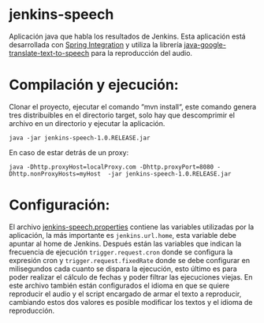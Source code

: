 jenkins-speech
==============
Aplicación java que habla los resultados de Jenkins. Esta aplicación está desarrollada con [Spring Integration](http://www.springsource.org/spring-integration) y utiliza la librería [java-google-translate-text-to-speech](http://code.google.com/p/java-google-translate-text-to-speech/) para la reproducción del audio.

Compilación y ejecución:
==============
Clonar el proyecto, ejecutar el comando “mvn install“, este comando genera tres distribuibles en el directorio target, solo hay que descomprimir el archivo en un directorio y ejecutar la aplicación.
```
java -jar jenkins-speech-1.0.RELEASE.jar
```
En caso de estar detrás de un proxy:
```
java -Dhttp.proxyHost=localProxy.com -Dhttp.proxyPort=8080 -Dhttp.nonProxyHosts=myHost  -jar jenkins-speech-1.0.RELEASE.jar
```
Configuración:
==============
El archivo [jenkins-speech.properties](https://github.com/parivero/jenkins-speech/blob/master/src/main/resources/jenkins-speech.properties) contiene las variables utilizadas por la aplicación, la más importante es `jenkins.url.home`, esta variable debe apuntar al home de Jenkins. Después están las variables que indican la frecuencia de ejecución `trigger.request.cron` donde se configura la expresión cron y `trigger.request.fixedRate` donde se debe configurar en milisegundos cada cuanto se dispara la ejecución, esto último es para poder realizar el cálculo de fechas y poder filtrar las ejecuciones viejas. En este archivo también están configurados el idioma en que se quiere reproducir el audio y el script encargado de armar el texto a reproducir, cambiando estos dos valores es posible modificar los textos y el idioma de reproducción.

